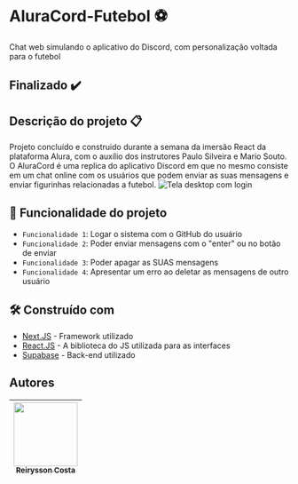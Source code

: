 # AluraCord-Futebol ⚽
Chat web simulando o aplicativo do Discord, com personalização voltada para o futebol

## Finalizado ✔️

## Descrição do projeto 📋
Projeto concluído e construido durante a semana da imersão React da plataforma Alura, com o auxílio dos instrutores Paulo Silveira e Mario Souto. O AluraCord é uma replica do aplicativo Discord em que no mesmo consiste em um chat online com os usuários que podem enviar as suas mensagens e enviar figurinhas relacionadas a futebol.
![Tela desktop com login](https://user-images.githubusercontent.com/92035697/158091033-b5f398a9-d3c6-4fe7-9e3f-1e8ab6b3d98c.png)

## 🔨 Funcionalidade do projeto
- `Funcionalidade 1`: Logar o sistema com o GitHub do usuário
- `Funcionalidade 2`: Poder enviar mensagens com o "enter" ou no botão de enviar
- `Funcionalidade 3`: Poder apagar as SUAS mensagens
- `Funcionalidade 4`: Apresentar um erro ao deletar as mensagens de outro usuário

## 🛠️ Construído com
* [Next.JS](https://nextjs.org/) - Framework utilizado
* [React.JS](https://pt-br.reactjs.org/) - A biblioteca do JS utilizada para as interfaces
* [Supabase](https://supabase.com/) - Back-end utilizado 

## Autores

| [<img src="https://avatars.githubusercontent.com/u/92035697?v=4" width=115><br><sub>Reirysson Costa</sub>](https://github.com/reirysson) | 
| :---: |
